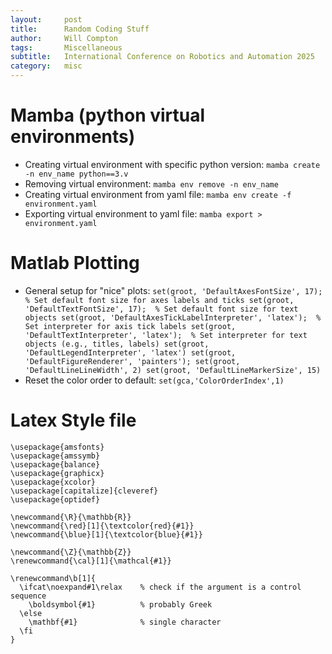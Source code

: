 ```yaml
---
layout:     post
title:      Random Coding Stuff
author:     Will Compton
tags: 		Miscellaneous
subtitle:  	International Conference on Robotics and Automation 2025
category:   misc
---
```

<!-- Start Writing Below in Markdown -->

# Mamba (python virtual environments)

- Creating virtual environment with specific python version: ```mamba create -n env_name python==3.v```
- Removing virtual environment: ```mamba env remove -n env_name```
- Creating virtual environment from yaml file: ```mamba env create -f environment.yaml```
- Exporting virtual environment to yaml file: ```mamba export > environment.yaml```

# Matlab Plotting

- General setup for "nice" plots: ```set(groot, 'DefaultAxesFontSize', 17);  % Set default font size for axes labels and ticks
set(groot, 'DefaultTextFontSize', 17);  % Set default font size for text objects
set(groot, 'DefaultAxesTickLabelInterpreter', 'latex');  % Set interpreter for axis tick labels
set(groot, 'DefaultTextInterpreter', 'latex');  % Set interpreter for text objects (e.g., titles, labels)
set(groot, 'DefaultLegendInterpreter', 'latex')
set(groot, 'DefaultFigureRenderer', 'painters');
set(groot, 'DefaultLineLineWidth', 2)
set(groot, 'DefaultLineMarkerSize', 15)```
- Reset the color order to default: `set(gca,'ColorOrderIndex',1)`

# Latex Style file
```\usepackage{amsmath}
\usepackage{amsfonts}
\usepackage{amssymb}
\usepackage{balance}
\usepackage{graphicx}
\usepackage{xcolor}
\usepackage[capitalize]{cleveref}
\usepackage{optidef}

\newcommand{\R}{\mathbb{R}}
\newcommand{\red}[1]{\textcolor{red}{#1}}
\newcommand{\blue}[1]{\textcolor{blue}{#1}}

\newcommand{\Z}{\mathbb{Z}}
\renewcommand{\cal}[1]{\mathcal{#1}}

\renewcommand\b[1]{
  \ifcat\noexpand#1\relax    % check if the argument is a control sequence
    \boldsymbol{#1}          % probably Greek
  \else
    \mathbf{#1}              % single character
  \fi
}
```
